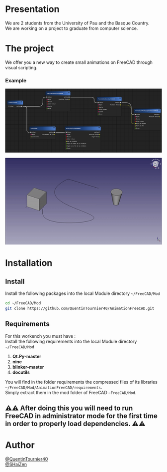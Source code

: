 # Presentation

We are 2 students from the University of Pau and the Basque Country.<br/>
We are working on a project to graduate from computer science.

# The project

We offer you a new way to create small animations on FreeCAD through visual scripting.

### Example
![Image de PyFlow](./docs/img/exampleNode.png)<br/>

![Video de presentation](./docs/img/videoPresentation.gif)

# Installation

## Install

Install the following packages into the local Module directory `~/FreeCAD/Mod`

```bash
cd ~/FreeCAD/Mod
git clone https://github.com/QuentinTournier40/AnimationFreeCAD.git
```

## Requirements

For this workench you must have :<br/>
Install the following requirements into the local Module directory `~/FreeCAD/Mod`

1. **Qt.Py-master**
2. **nine**
3. **blinker-master**
4. **docutils**

You will find in the folder requirements the compressed files of its libraries `~/FreeCAD/Mod/AnimationFreeCAD/requirements`.<br/>
Simply extract them in the mod folder of FreeCAD `~FreeCAD/Mod`.

## ⚠️⚠️ After doing this you will need to run FreeCAD in **administrator mode** for the first time in order to properly load dependencies. ⚠️⚠️

# Author

[@QuentinTournier40](https://github.com/QuentinTournier40)<br/>
[@SHaiZen](https://github.com/SHaiZen25)